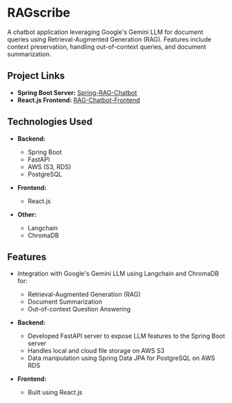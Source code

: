 # RAGscribe

A chatbot application leveraging Google's Gemini LLM for document queries using Retrieval-Augmented Generation (RAG). Features include context preservation, handling out-of-context queries, and document summarization.

## Project Links

- **Spring Boot Server:** [Spring-RAG-Chatbot](https://github.com/AwadhootK/Spring-RAG-Chatbot)
- **React.js Frontend:** [RAG-Chatbot-Frontend](https://github.com/AwadhootK/RAG-Chatbot-Frontend)

## Technologies Used

- **Backend:** 
  - Spring Boot
  - FastAPI
  - AWS (S3, RDS)
  - PostgreSQL

- **Frontend:** 
  - React.js

- **Other:** 
  - Langchain
  - ChromaDB

## Features

- Integration with Google's Gemini LLM using Langchain and ChromaDB for:
  - Retrieval-Augmented Generation (RAG)
  - Document Summarization
  - Out-of-context Question Answering

- **Backend:**
  - Developed FastAPI server to expose LLM features to the Spring Boot server
  - Handles local and cloud file storage on AWS S3
  - Data manipulation using Spring Data JPA for PostgreSQL on AWS RDS

- **Frontend:**
  - Built using React.js
